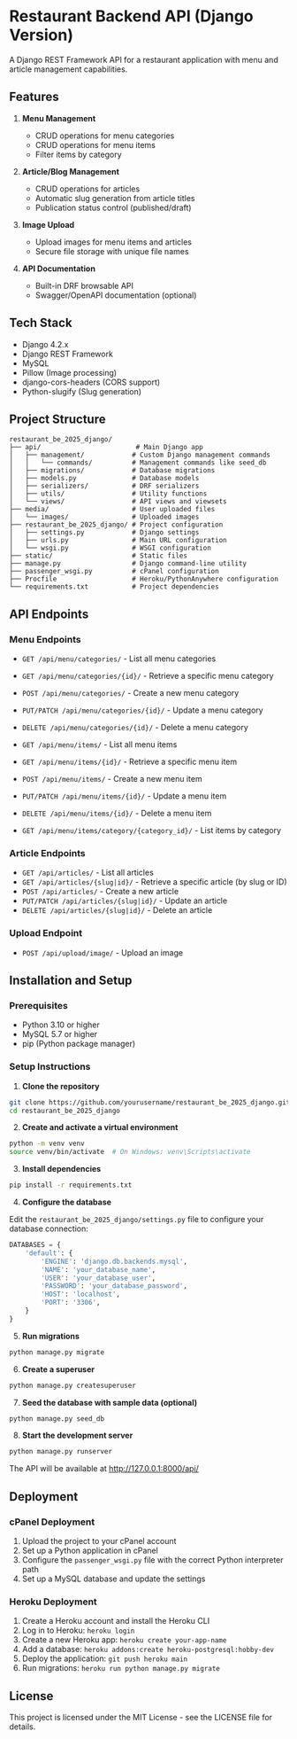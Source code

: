 # Restaurant Backend API (Django Version)

A Django REST Framework API for a restaurant application with menu and article management capabilities.

## Features

1. **Menu Management**
   - CRUD operations for menu categories
   - CRUD operations for menu items
   - Filter items by category

2. **Article/Blog Management**
   - CRUD operations for articles
   - Automatic slug generation from article titles
   - Publication status control (published/draft)

3. **Image Upload**
   - Upload images for menu items and articles
   - Secure file storage with unique file names

4. **API Documentation**
   - Built-in DRF browsable API
   - Swagger/OpenAPI documentation (optional)

## Tech Stack

- Django 4.2.x
- Django REST Framework
- MySQL
- Pillow (Image processing)
- django-cors-headers (CORS support)
- Python-slugify (Slug generation)

## Project Structure

```
restaurant_be_2025_django/
├── api/                        # Main Django app
│   ├── management/            # Custom Django management commands
│   │   └── commands/          # Management commands like seed_db
│   ├── migrations/            # Database migrations
│   ├── models.py              # Database models
│   ├── serializers/           # DRF serializers
│   ├── utils/                 # Utility functions
│   └── views/                 # API views and viewsets
├── media/                     # User uploaded files
│   └── images/                # Uploaded images
├── restaurant_be_2025_django/ # Project configuration
│   ├── settings.py            # Django settings
│   ├── urls.py                # Main URL configuration
│   └── wsgi.py                # WSGI configuration
├── static/                    # Static files
├── manage.py                  # Django command-line utility
├── passenger_wsgi.py          # cPanel configuration
├── Procfile                   # Heroku/PythonAnywhere configuration
└── requirements.txt           # Project dependencies
```

## API Endpoints

### Menu Endpoints

- `GET /api/menu/categories/` - List all menu categories
- `GET /api/menu/categories/{id}/` - Retrieve a specific menu category
- `POST /api/menu/categories/` - Create a new menu category
- `PUT/PATCH /api/menu/categories/{id}/` - Update a menu category
- `DELETE /api/menu/categories/{id}/` - Delete a menu category

- `GET /api/menu/items/` - List all menu items
- `GET /api/menu/items/{id}/` - Retrieve a specific menu item
- `POST /api/menu/items/` - Create a new menu item
- `PUT/PATCH /api/menu/items/{id}/` - Update a menu item
- `DELETE /api/menu/items/{id}/` - Delete a menu item
- `GET /api/menu/items/category/{category_id}/` - List items by category

### Article Endpoints

- `GET /api/articles/` - List all articles
- `GET /api/articles/{slug|id}/` - Retrieve a specific article (by slug or ID)
- `POST /api/articles/` - Create a new article
- `PUT/PATCH /api/articles/{slug|id}/` - Update an article
- `DELETE /api/articles/{slug|id}/` - Delete an article

### Upload Endpoint

- `POST /api/upload/image/` - Upload an image

## Installation and Setup

### Prerequisites

- Python 3.10 or higher
- MySQL 5.7 or higher
- pip (Python package manager)

### Setup Instructions

1. **Clone the repository**

```bash
git clone https://github.com/yourusername/restaurant_be_2025_django.git
cd restaurant_be_2025_django
```

2. **Create and activate a virtual environment**

```bash
python -m venv venv
source venv/bin/activate  # On Windows: venv\Scripts\activate
```

3. **Install dependencies**

```bash
pip install -r requirements.txt
```

4. **Configure the database**

Edit the `restaurant_be_2025_django/settings.py` file to configure your database connection:

```python
DATABASES = {
    'default': {
        'ENGINE': 'django.db.backends.mysql',
        'NAME': 'your_database_name',
        'USER': 'your_database_user',
        'PASSWORD': 'your_database_password',
        'HOST': 'localhost',
        'PORT': '3306',
    }
}
```

5. **Run migrations**

```bash
python manage.py migrate
```

6. **Create a superuser**

```bash
python manage.py createsuperuser
```

7. **Seed the database with sample data (optional)**

```bash
python manage.py seed_db
```

8. **Start the development server**

```bash
python manage.py runserver
```

The API will be available at http://127.0.0.1:8000/api/

## Deployment

### cPanel Deployment

1. Upload the project to your cPanel account
2. Set up a Python application in cPanel
3. Configure the `passenger_wsgi.py` file with the correct Python interpreter path
4. Set up a MySQL database and update the settings

### Heroku Deployment

1. Create a Heroku account and install the Heroku CLI
2. Log in to Heroku: `heroku login`
3. Create a new Heroku app: `heroku create your-app-name`
4. Add a database: `heroku addons:create heroku-postgresql:hobby-dev`
5. Deploy the application: `git push heroku main`
6. Run migrations: `heroku run python manage.py migrate`

## License

This project is licensed under the MIT License - see the LICENSE file for details.
